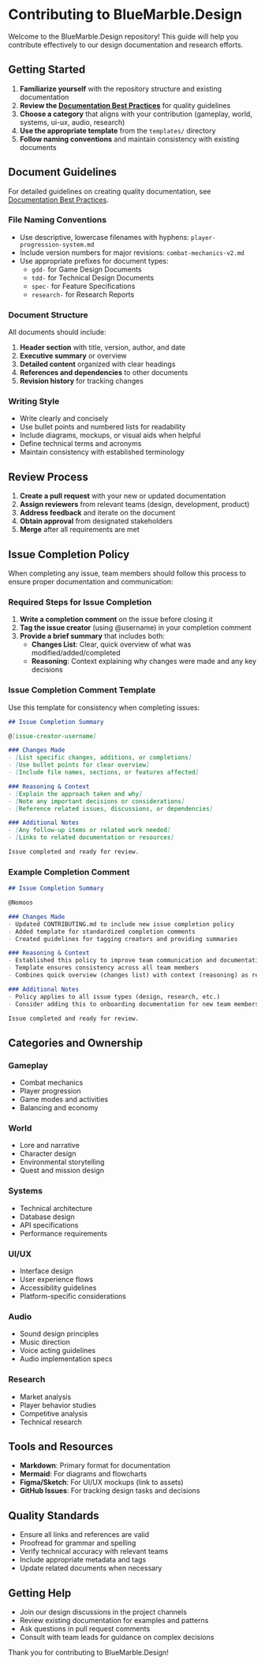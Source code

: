 # Contributing to BlueMarble.Design

Welcome to the BlueMarble.Design repository! This guide will help you contribute effectively to our design documentation and research efforts.

## Getting Started

1. **Familiarize yourself** with the repository structure and existing documentation
2. **Review the [Documentation Best Practices](DOCUMENTATION_BEST_PRACTICES.md)** for quality guidelines
3. **Choose a category** that aligns with your contribution (gameplay, world, systems, ui-ux, audio, research)
4. **Use the appropriate template** from the `templates/` directory
5. **Follow naming conventions** and maintain consistency with existing documents

## Document Guidelines

For detailed guidelines on creating quality documentation, see [Documentation Best Practices](DOCUMENTATION_BEST_PRACTICES.md).

### File Naming Conventions

- Use descriptive, lowercase filenames with hyphens: `player-progression-system.md`
- Include version numbers for major revisions: `combat-mechanics-v2.md`
- Use appropriate prefixes for document types:
  - `gdd-` for Game Design Documents
  - `tdd-` for Technical Design Documents
  - `spec-` for Feature Specifications
  - `research-` for Research Reports

### Document Structure

All documents should include:

1. **Header section** with title, version, author, and date
2. **Executive summary** or overview
3. **Detailed content** organized with clear headings
4. **References and dependencies** to other documents
5. **Revision history** for tracking changes

### Writing Style

- Write clearly and concisely
- Use bullet points and numbered lists for readability
- Include diagrams, mockups, or visual aids when helpful
- Define technical terms and acronyms
- Maintain consistency with established terminology

## Review Process

1. **Create a pull request** with your new or updated documentation
2. **Assign reviewers** from relevant teams (design, development, product)
3. **Address feedback** and iterate on the document
4. **Obtain approval** from designated stakeholders
5. **Merge** after all requirements are met

## Issue Completion Policy

When completing any issue, team members should follow this process to ensure proper documentation and communication:

### Required Steps for Issue Completion

1. **Write a completion comment** on the issue before closing it
2. **Tag the issue creator** (using @username) in your completion comment
3. **Provide a brief summary** that includes both:
   - **Changes List**: Clear, quick overview of what was modified/added/completed
   - **Reasoning**: Context explaining why changes were made and any key decisions

### Issue Completion Comment Template

Use this template for consistency when completing issues:

```markdown
## Issue Completion Summary

@[issue-creator-username] 

### Changes Made
- [List specific changes, additions, or completions]
- [Use bullet points for clear overview]
- [Include file names, sections, or features affected]

### Reasoning & Context
- [Explain the approach taken and why]
- [Note any important decisions or considerations]
- [Reference related issues, discussions, or dependencies]

### Additional Notes
- [Any follow-up items or related work needed]
- [Links to related documentation or resources]

Issue completed and ready for review.
```

### Example Completion Comment

```markdown
## Issue Completion Summary

@Nomoos 

### Changes Made
- Updated CONTRIBUTING.md to include new issue completion policy
- Added template for standardized completion comments
- Created guidelines for tagging creators and providing summaries

### Reasoning & Context
- Established this policy to improve team communication and documentation
- Template ensures consistency across all team members
- Combines quick overview (changes list) with context (reasoning) as requested

### Additional Notes
- Policy applies to all issue types (design, research, etc.)
- Consider adding this to onboarding documentation for new team members

Issue completed and ready for review.
```

## Categories and Ownership

### Gameplay
- Combat mechanics
- Player progression
- Game modes and activities
- Balancing and economy

### World
- Lore and narrative
- Character design
- Environmental storytelling
- Quest and mission design

### Systems
- Technical architecture
- Database design
- API specifications
- Performance requirements

### UI/UX
- Interface design
- User experience flows
- Accessibility guidelines
- Platform-specific considerations

### Audio
- Sound design principles
- Music direction
- Voice acting guidelines
- Audio implementation specs

### Research
- Market analysis
- Player behavior studies
- Competitive analysis
- Technical research

## Tools and Resources

- **Markdown**: Primary format for documentation
- **Mermaid**: For diagrams and flowcharts
- **Figma/Sketch**: For UI/UX mockups (link to assets)
- **GitHub Issues**: For tracking design tasks and decisions

## Quality Standards

- Ensure all links and references are valid
- Proofread for grammar and spelling
- Verify technical accuracy with relevant teams
- Include appropriate metadata and tags
- Update related documents when necessary

## Getting Help

- Join our design discussions in the project channels
- Review existing documentation for examples and patterns
- Ask questions in pull request comments
- Consult with team leads for guidance on complex decisions

Thank you for contributing to BlueMarble.Design!
